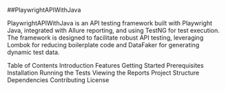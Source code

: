 ##PlaywrightAPIWithJava

PlaywrightAPIWithJava is an API testing framework built with Playwright Java, integrated with Allure reporting, and using TestNG for test execution. The framework is designed to facilitate robust API testing, leveraging Lombok for reducing boilerplate code and DataFaker for generating dynamic test data.

Table of Contents
Introduction
Features
Getting Started
Prerequisites
Installation
Running the Tests
Viewing the Reports
Project Structure
Dependencies
Contributing
License
